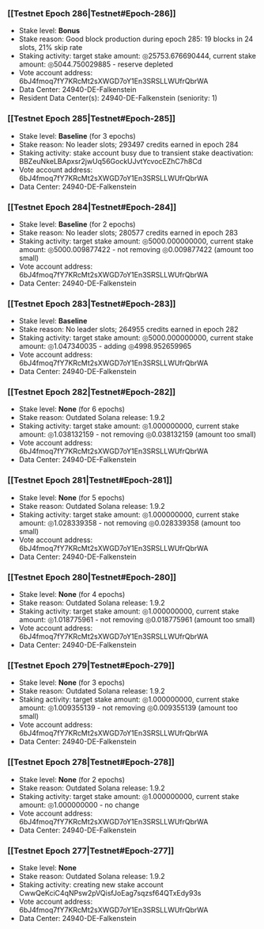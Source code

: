 ### [[Testnet Epoch 286|Testnet#Epoch-286]]
* Stake level: **Bonus**
* Stake reason: Good block production during epoch 285: 19 blocks in 24 slots, 21% skip rate
* Staking activity: target stake amount: ◎25753.676690444, current stake amount: ◎5044.750029885 - reserve depleted
* Vote account address: 6bJ4fmoq7fY7KRcMt2sXWGD7oY1En3SRSLLWUfrQbrWA
* Data Center: 24940-DE-Falkenstein
* Resident Data Center(s): 24940-DE-Falkenstein (seniority: 1)
### [[Testnet Epoch 285|Testnet#Epoch-285]]
* Stake level: **Baseline** (for 3 epochs)
* Stake reason: No leader slots; 293497 credits earned in epoch 284
* Staking activity: stake account busy due to transient stake deactivation: BBZeuNkeLBApxsr2jwUq56GockUJvtYcvocEZhC7h8Cd
* Vote account address: 6bJ4fmoq7fY7KRcMt2sXWGD7oY1En3SRSLLWUfrQbrWA
* Data Center: 24940-DE-Falkenstein
### [[Testnet Epoch 284|Testnet#Epoch-284]]
* Stake level: **Baseline** (for 2 epochs)
* Stake reason: No leader slots; 280577 credits earned in epoch 283
* Staking activity: target stake amount: ◎5000.000000000, current stake amount: ◎5000.009877422 - not removing ◎0.009877422 (amount too small)
* Vote account address: 6bJ4fmoq7fY7KRcMt2sXWGD7oY1En3SRSLLWUfrQbrWA
* Data Center: 24940-DE-Falkenstein
### [[Testnet Epoch 283|Testnet#Epoch-283]]
* Stake level: **Baseline**
* Stake reason: No leader slots; 264955 credits earned in epoch 282
* Staking activity: target stake amount: ◎5000.000000000, current stake amount: ◎1.047340035 - adding ◎4998.952659965
* Vote account address: 6bJ4fmoq7fY7KRcMt2sXWGD7oY1En3SRSLLWUfrQbrWA
* Data Center: 24940-DE-Falkenstein
### [[Testnet Epoch 282|Testnet#Epoch-282]]
* Stake level: **None** (for 6 epochs)
* Stake reason: Outdated Solana release: 1.9.2
* Staking activity: target stake amount: ◎1.000000000, current stake amount: ◎1.038132159 - not removing ◎0.038132159 (amount too small)
* Vote account address: 6bJ4fmoq7fY7KRcMt2sXWGD7oY1En3SRSLLWUfrQbrWA
* Data Center: 24940-DE-Falkenstein
### [[Testnet Epoch 281|Testnet#Epoch-281]]
* Stake level: **None** (for 5 epochs)
* Stake reason: Outdated Solana release: 1.9.2
* Staking activity: target stake amount: ◎1.000000000, current stake amount: ◎1.028339358 - not removing ◎0.028339358 (amount too small)
* Vote account address: 6bJ4fmoq7fY7KRcMt2sXWGD7oY1En3SRSLLWUfrQbrWA
* Data Center: 24940-DE-Falkenstein
### [[Testnet Epoch 280|Testnet#Epoch-280]]
* Stake level: **None** (for 4 epochs)
* Stake reason: Outdated Solana release: 1.9.2
* Staking activity: target stake amount: ◎1.000000000, current stake amount: ◎1.018775961 - not removing ◎0.018775961 (amount too small)
* Vote account address: 6bJ4fmoq7fY7KRcMt2sXWGD7oY1En3SRSLLWUfrQbrWA
* Data Center: 24940-DE-Falkenstein
### [[Testnet Epoch 279|Testnet#Epoch-279]]
* Stake level: **None** (for 3 epochs)
* Stake reason: Outdated Solana release: 1.9.2
* Staking activity: target stake amount: ◎1.000000000, current stake amount: ◎1.009355139 - not removing ◎0.009355139 (amount too small)
* Vote account address: 6bJ4fmoq7fY7KRcMt2sXWGD7oY1En3SRSLLWUfrQbrWA
* Data Center: 24940-DE-Falkenstein
### [[Testnet Epoch 278|Testnet#Epoch-278]]
* Stake level: **None** (for 2 epochs)
* Stake reason: Outdated Solana release: 1.9.2
* Staking activity: target stake amount: ◎1.000000000, current stake amount: ◎1.000000000 - no change
* Vote account address: 6bJ4fmoq7fY7KRcMt2sXWGD7oY1En3SRSLLWUfrQbrWA
* Data Center: 24940-DE-Falkenstein
### [[Testnet Epoch 277|Testnet#Epoch-277]]
* Stake level: **None**
* Stake reason: Outdated Solana release: 1.9.2
* Staking activity: creating new stake account CwwQeKciC4qNPsw2pVQisfJoEag7sqzsf64QTxEdy93s
* Vote account address: 6bJ4fmoq7fY7KRcMt2sXWGD7oY1En3SRSLLWUfrQbrWA
* Data Center: 24940-DE-Falkenstein